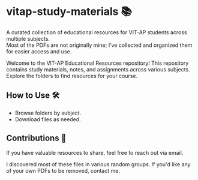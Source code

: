 # vitap-study-materials 📚  
A curated collection of educational resources for VIT-AP students across multiple subjects.  
Most of the PDFs are not originally mine; I’ve collected and organized them for easier access and use.

Welcome to the VIT-AP Educational Resources repository! This repository contains study materials, notes, and assignments across various subjects. Explore the folders to find resources for your course.  

## How to Use 🛠️  
- Browse folders by subject.  
- Download files as needed.

## Contributions 🤝  
If you have valuable resources to share, feel free to reach out via email.

I discovered most of these files in various random groups. If you'd like any of your own PDFs to be removed, contact me.
